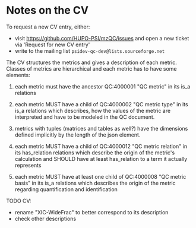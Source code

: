 # Notes on the CV

To request a new CV entry, either:
* visit https://github.com/HUPO-PSI/mzQC/issues and open a new ticket via 'Request for new CV entry'
* write to the mailing list `psidev-qc-dev@lists.sourceforge.net`

The CV structures the metrics and gives a description of each metric. Classes of
metrics are hierarchical and each metric has to have some elements:

1) each metric must have the ancestor QC:4000001 "QC metric" in its is_a
   relations

2) each metric MUST have a child of QC:4000002 "QC metric type" in its is_a
   relations which describes, how the values of the metric are interpreted and
   have to be modeled in the QC document.

3) metrics with tuples (matrices and tables as well?) have the dimensions
   defined implicitly by the length of the json element.

4) each metric MUST have a child of QC:4000012 "QC metric relation" in its
   has_relation relations which describe the origin of the metric's calculation
   and SHOULD have at least has_relation to a term it actually represents

5) each metric MUST have at least one child of QC:4000008 "QC metric basis" in
   its is_a relations which describes the origin of the metric regarding
   quantification and identification




TODO CV:
* rename "XIC-WideFrac" to better correspond to its description
* check other descriptions
